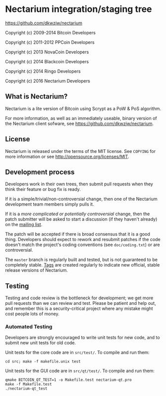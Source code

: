 Nectarium integration/staging tree
================================

https://github.com/dkwzjw/nectarium

Copyright (c) 2009-2014 Bitcoin Developers

Copyright (c) 2011-2012 PPCoin Developers

Copyright (c) 2013 NovaCoin Developers

Copyright (c) 2014 Blackcoin Developers

Copyright (c) 2014 Ringo Developers

Copyright (c) 2016 Nectarium Developers


What is Nectarium?
----------------

Nectarium is a lite version of Bitcoin using Scrypt as a PoW & PoS algorithm.

For more information, as well as an immediately useable, binary version of
the Nectarium client sofware, see https://github.com/dkwzjw/nectarium.

License
-------

Nectarium is released under the terms of the MIT license. See `COPYING` for more
information or see http://opensource.org/licenses/MIT.

Development process
-------------------

Developers work in their own trees, then submit pull requests when they think
their feature or bug fix is ready.

If it is a simple/trivial/non-controversial change, then one of the Nectarium
development team members simply pulls it.

If it is a *more complicated or potentially controversial* change, then the patch
submitter will be asked to start a discussion (if they haven't already) on the
[mailing list](http://sourceforge.net/mailarchive/forum.php?forum_name=bitcoin-development).

The patch will be accepted if there is broad consensus that it is a good thing.
Developers should expect to rework and resubmit patches if the code doesn't
match the project's coding conventions (see `doc/coding.txt`) or are
controversial.

The `master` branch is regularly built and tested, but is not guaranteed to be
completely stable. [Tags](https://github.com/dkwzjw/nectarium/tags) are created
regularly to indicate new official, stable release versions of Nectarium.

Testing
-------

Testing and code review is the bottleneck for development; we get more pull
requests than we can review and test. Please be patient and help out, and
remember this is a security-critical project where any mistake might cost people
lots of money.

### Automated Testing

Developers are strongly encouraged to write unit tests for new code, and to
submit new unit tests for old code.

Unit tests for the core code are in `src/test/`. To compile and run them:

    cd src; make -f makefile.unix test

Unit tests for the GUI code are in `src/qt/test/`. To compile and run them:

    qmake BITCOIN_QT_TEST=1 -o Makefile.test nectarium-qt.pro
    make -f Makefile.test
    ./nectarium-qt_test


